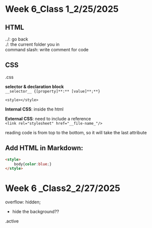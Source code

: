 # Week 6_Class 1_2/25/2025
## HTML
 ../: go back  
 ./: the current folder you in  
 command slash: write comment for code

 ## CSS
 .css

 **selector & declaration block**  
 `__selector__ {[property]**:** [value]**;**}`

`<style></style>`

**Internal CSS**: inside the html  
  
**External CSS**: need to include a reference  
`<link rel="stylesheet" href="__file-name_"/>`

reading code is from top to the bottom, so it will take the last attribute

## Add HTML in Markdown: ##
```html
<style>
    body{color:blue;}
</style>  
```
  
# Week 6 _Class2_2/27/2025
overflow: hidden;
- hide the background??

.active 